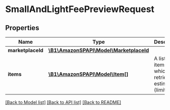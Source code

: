 # SmallAndLightFeePreviewRequest

## Properties
Name | Type | Description | Notes
------------ | ------------- | ------------- | -------------
**marketplaceId** | [**\B1\AmazonSPAPI\Model\MarketplaceId**](MarketplaceId.md) |  | 
**items** | [**\B1\AmazonSPAPI\Model\Item[]**](Item.md) | A list of items for which to retrieve fee estimates (limit: 25). | 

[[Back to Model list]](../README.md#documentation-for-models) [[Back to API list]](../README.md#documentation-for-api-endpoints) [[Back to README]](../README.md)


